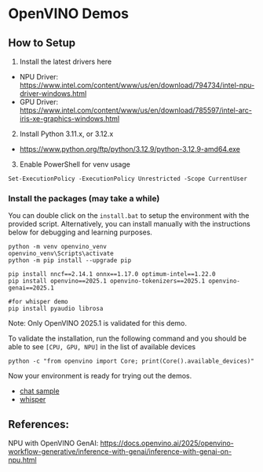 # OpenVINO Demos

## How to Setup

1. Install the latest drivers here
- NPU Driver: https://www.intel.com/content/www/us/en/download/794734/intel-npu-driver-windows.html
- GPU Driver: https://www.intel.com/content/www/us/en/download/785597/intel-arc-iris-xe-graphics-windows.html

2. Install Python 3.11.x, or 3.12.x
- https://www.python.org/ftp/python/3.12.9/python-3.12.9-amd64.exe

3. Enable PowerShell for venv usage
```
Set-ExecutionPolicy -ExecutionPolicy Unrestricted -Scope CurrentUser
```

### Install the packages (may take a while)
You can double click on the `install.bat` to setup the environment with the provided script. Alternatively, you can install manually with the instructions below for debugging and learning purposes.

```
python -m venv openvino_venv
openvino_venv\Scripts\activate
python -m pip install --upgrade pip

pip install nncf==2.14.1 onnx==1.17.0 optimum-intel==1.22.0
pip install openvino==2025.1 openvino-tokenizers==2025.1 openvino-genai==2025.1

#for whisper demo
pip install pyaudio librosa
```
Note: Only OpenVINO 2025.1 is validated for this demo.

To validate the installation, run the following command and you should be able to see `[CPU, GPU, NPU]` in the list of available devices
```
python -c "from openvino import Core; print(Core().available_devices)"
```

Now your environment is ready for trying out the demos. 
- [chat sample](https://github.com/raymondlo84Fork/MSBuild2025/tree/main/openvino_genai/chat_sample)
- [whisper](https://github.com/raymondlo84Fork/MSBuild2025/tree/main/openvino_genai/whisper)


## References:
NPU with OpenVINO GenAI: https://docs.openvino.ai/2025/openvino-workflow-generative/inference-with-genai/inference-with-genai-on-npu.html
